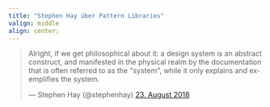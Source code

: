 ```yaml
---
title: "Stephen Hay über Pattern Libraries"
valign: middle
align: center;
---
```

<blockquote class="twitter-tweet" data-lang="de"><p lang="en" dir="ltr">Alright, if we get philosophical about it: a design system is an abstract construct, and manifested in the physical realm by the documentation that is often referred to as the &quot;system&quot;, while it only explains and exemplifies the system.</p>&mdash; Stephen Hay (@stephenhay) <a href="https://twitter.com/stephenhay/status/1032704967197556736?ref_src=twsrc%5Etfw">23. August 2018</a></blockquote>
<script async src="https://platform.twitter.com/widgets.js" charset="utf-8"></script>
